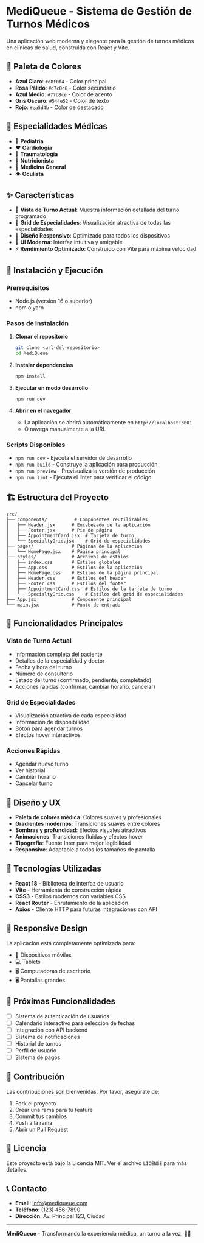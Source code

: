 # MediQueue - Sistema de Gestión de Turnos Médicos

Una aplicación web moderna y elegante para la gestión de turnos médicos en clínicas de salud, construida con React y Vite.

## 🎨 Paleta de Colores

- **Azul Claro**: `#d8f0f4` - Color principal
- **Rosa Pálido**: `#d7c0c6` - Color secundario  
- **Azul Medio**: `#77b8ce` - Color de acento
- **Gris Oscuro**: `#544e52` - Color de texto
- **Rojo**: `#ea5d4b` - Color de destacado

## 🏥 Especialidades Médicas

- 👶 **Pediatría**
- ❤️ **Cardiología**
- 🦴 **Traumatología**
- 🥗 **Nutricionista**
- 🏥 **Medicina General**
- 👁️ **Oculista**

## ✨ Características

- 🎯 **Vista de Turno Actual**: Muestra información detallada del turno programado
- 🏥 **Grid de Especialidades**: Visualización atractiva de todas las especialidades
- 📱 **Diseño Responsivo**: Optimizado para todos los dispositivos
- 🎨 **UI Moderna**: Interfaz intuitiva y amigable
- ⚡ **Rendimiento Optimizado**: Construido con Vite para máxima velocidad

## 🚀 Instalación y Ejecución

### Prerrequisitos

- Node.js (versión 16 o superior)
- npm o yarn

### Pasos de Instalación

1. **Clonar el repositorio**
   ```bash
   git clone <url-del-repositorio>
   cd MediQueue
   ```

2. **Instalar dependencias**
   ```bash
   npm install
   ```

3. **Ejecutar en modo desarrollo**
   ```bash
   npm run dev
   ```

4. **Abrir en el navegador**
   - La aplicación se abrirá automáticamente en `http://localhost:3001`
   - O navega manualmente a la URL

### Scripts Disponibles

- `npm run dev` - Ejecuta el servidor de desarrollo
- `npm run build` - Construye la aplicación para producción
- `npm run preview` - Previsualiza la versión de producción
- `npm run lint` - Ejecuta el linter para verificar el código

## 🏗️ Estructura del Proyecto

```
src/
├── components/          # Componentes reutilizables
│   ├── Header.jsx      # Encabezado de la aplicación
│   ├── Footer.jsx      # Pie de página
│   ├── AppointmentCard.jsx  # Tarjeta de turno
│   └── SpecialtyGrid.jsx    # Grid de especialidades
├── pages/              # Páginas de la aplicación
│   └── HomePage.jsx    # Página principal
├── styles/             # Archivos de estilos
│   ├── index.css       # Estilos globales
│   ├── App.css         # Estilos de la aplicación
│   ├── HomePage.css    # Estilos de la página principal
│   ├── Header.css      # Estilos del header
│   ├── Footer.css      # Estilos del footer
│   ├── AppointmentCard.css  # Estilos de la tarjeta de turno
│   └── SpecialtyGrid.css    # Estilos del grid de especialidades
├── App.jsx             # Componente principal
└── main.jsx            # Punto de entrada
```

## 🎯 Funcionalidades Principales

### Vista de Turno Actual
- Información completa del paciente
- Detalles de la especialidad y doctor
- Fecha y hora del turno
- Número de consultorio
- Estado del turno (confirmado, pendiente, completado)
- Acciones rápidas (confirmar, cambiar horario, cancelar)

### Grid de Especialidades
- Visualización atractiva de cada especialidad
- Información de disponibilidad
- Botón para agendar turnos
- Efectos hover interactivos

### Acciones Rápidas
- Agendar nuevo turno
- Ver historial
- Cambiar horario
- Cancelar turno

## 🎨 Diseño y UX

- **Paleta de colores médica**: Colores suaves y profesionales
- **Gradientes modernos**: Transiciones suaves entre colores
- **Sombras y profundidad**: Efectos visuales atractivos
- **Animaciones**: Transiciones fluidas y efectos hover
- **Tipografía**: Fuente Inter para mejor legibilidad
- **Responsive**: Adaptable a todos los tamaños de pantalla

## 🔧 Tecnologías Utilizadas

- **React 18** - Biblioteca de interfaz de usuario
- **Vite** - Herramienta de construcción rápida
- **CSS3** - Estilos modernos con variables CSS
- **React Router** - Enrutamiento de la aplicación
- **Axios** - Cliente HTTP para futuras integraciones con API

## 📱 Responsive Design

La aplicación está completamente optimizada para:
- 📱 Dispositivos móviles
- 💻 Tablets
- 🖥️ Computadoras de escritorio
- 🖥️ Pantallas grandes

## 🚀 Próximas Funcionalidades

- [ ] Sistema de autenticación de usuarios
- [ ] Calendario interactivo para selección de fechas
- [ ] Integración con API backend
- [ ] Sistema de notificaciones
- [ ] Historial de turnos
- [ ] Perfil de usuario
- [ ] Sistema de pagos

## 🤝 Contribución

Las contribuciones son bienvenidas. Por favor, asegúrate de:
1. Fork el proyecto
2. Crear una rama para tu feature
3. Commit tus cambios
4. Push a la rama
5. Abrir un Pull Request

## 📄 Licencia

Este proyecto está bajo la Licencia MIT. Ver el archivo `LICENSE` para más detalles.

## 📞 Contacto

- **Email**: info@mediqueue.com
- **Teléfono**: (123) 456-7890
- **Dirección**: Av. Principal 123, Ciudad

---

**MediQueue** - Transformando la experiencia médica, un turno a la vez. 🏥✨
